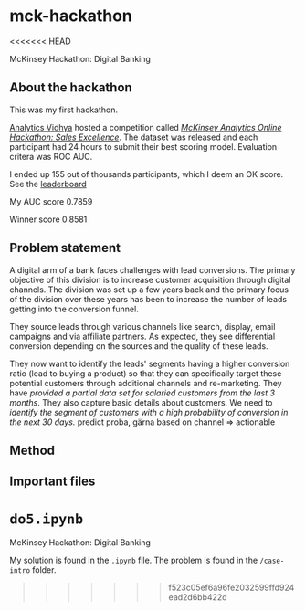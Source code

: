 # mck-hackathon
<<<<<<< HEAD

McKinsey Hackathon: Digital Banking

## About the hackathon

This was my first hackathon.

[Analytics Vidhya](https://www.analyticsvidhya.com/)
hosted a competition called
[_McKinsey Analytics Online Hackathon: Sales Excellence_](https://datahack.analyticsvidhya.com/contest/mckinsey-analytics-online-hackathon-ii/). The dataset was released and each participant had 24 hours to submit their best scoring model. Evaluation critera was ROC AUC.

I ended up 155 out of thousands participants, which I deem an OK score. See the  [leaderboard](https://datahack.analyticsvidhya.com/contest/mckinsey-analytics-online-hackathon-ii/pvt_lb)

My AUC score 0.7859

Winner score 0.8581

## Problem statement

A digital arm of a bank faces challenges with lead conversions. The primary objective of this division is to increase customer acquisition through digital channels. The division was set up a few years back and the primary focus of the division over these years has been to increase the number of leads getting into the conversion funnel.

They source leads through various channels like search, display, email campaigns and via affiliate partners. As expected, they see differential conversion depending on the sources and the quality of these leads.

They now want to identify the leads' segments having a higher conversion ratio (lead to buying a product) so that they can specifically target these potential customers through additional channels and re-marketing. They have *provided a partial data set for salaried customers from the last 3 months*. They also capture basic details about customers. We need to *identify the segment of customers with a high probability of conversion in the next 30 days.*
predict proba, gärna based on channel => actionable


## Method

## Important files

`do5.ipynb`
=======
McKinsey Hackathon: Digital Banking

My solution is found in the `.ipynb` file. The problem is found in the `/case-intro` folder.
>>>>>>> f523c05ef6a96fe2032599ffd924ead2d6bb422d
